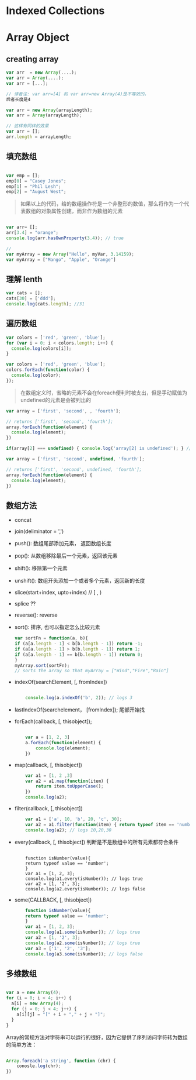 # Indexed Collections

# Array Object

## creating array
```js
var arr  = new Array(....);
var arr = Array(....);
var arr = [...];

// 译者注: var arr=[4] 和 var arr=new Array(4)是不等效的，
后者长度是4
```

```js
var arr = new Array(arrayLength);
var arr = Array(arrayLength);

// 这样有同样的效果
var arr = [];
arr.length = arrayLength;
```

## 填充数组
```js

var emp = [];
emp[0] = "Casey Jones";
emp[1] = "Phil Lesh";
emp[2] = "August West";

```

> 如果以上的代码，给的数组操作符是一个非整形的数值，那么将作为一个代表数组的对象属性创建，而非作为数组的元素

```js

var arr= [];
arr[3.4] = "orange";
console.log(arr.hasOwnProperty(3.4)); // true
```

```js
// 
var myArray = new Array("Hello", myVar, 3.14159);
var myArray = ["Mango", "Apple", "Orange"]
```


## 理解 lenth
```js
var cats = [];
cats[30] = ['ddd'];
console.log(cats.length); //31
```

## 遍历数组

```js
var colors = ['red', 'green', 'blue'];
for (var i = 0; i < colors.length; i++) {
  console.log(colors[i]);
}

var colors = ['red', 'green', 'blue'];
colors.forEach(function(color) {
  console.log(color);
});


```


> 在数组定义时，省略的元素不会在foreach便利时被支出，但是手动赋值为undefined的元素是会被列出的

```js
var array = ['first', 'second', , 'fourth'];

// returns ['first', 'second', 'fourth'];
array.forEach(function(element) {
  console.log(element);
})

if(array[2] === undefined) { console.log('array[2] is undefined'); } // true

var array = ['first', 'second', undefined, 'fourth'];

// returns ['first', 'second', undefined, 'fourth'];
array.forEach(function(element) {
  console.log(element);
})

```

## 数组方法

* concat 
* join(deliminator = ',')
* push(): 数组尾部添加元素， 返回数组长度
* pop(): 从数组移除最后一个元素，返回该元素
* shift(): 移除第一个元素
* unshift(): 数组开头添加一个或者多个元素，返回新的长度
* slice(start+index, upto+index) // [ , )
* splice ??
* reverse(): reverse
* sort(): 排序, 也可以指定怎么比较元素
    ```js
    var sortFn = function(a, b){
    if (a[a.length - 1] < b[b.length - 1]) return -1;
    if (a[a.length - 1] > b[b.length - 1]) return 1;
    if (a[a.length - 1] == b[b.length - 1]) return 0;
    }
    myArray.sort(sortFn); 
    // sorts the array so that myArray = ["Wind","Fire","Rain"]

    ```
* indexOf(searchElement, [, fromIndex])

    ``` js

        console.log(a.indexOf('b', 2)); // logs 3
    ```
* lastIndexOf(searchelement， [fromIndex]); 尾部开始找
* forEach(callback, [, thisobject]);

    ```js

        var a = [1, 2, 3]
        a.forEach(function(element) {
            console.log(element);
        })
    ```
* map(callback, [, thisobject])

    ```js
        var a1 = [1, 2 ,3]
        var a2 = a1.map(function(item) {
            return item.toUpperCase();
        })
        console.log(a2);
    ```
* filter(callback, [, thisobject]) 
    ```js
        var a1 = ['a', 10, 'b', 20, 'c', 30];
        var a2 = a1.filter(function(item) { return typeof item == 'number'; });
        console.log(a2); // logs 10,20,30
    ```

* every(callback, [, thisobject]) 判断是不是数组中的所有元素都符合条件

    ```JS

        function isNumber(value){
        return typeof value == 'number';
        }
        var a1 = [1, 2, 3];
        console.log(a1.every(isNumber)); // logs true
        var a2 = [1, '2', 3];
        console.log(a2.every(isNumber)); // logs false
    ```

* some(CALLBACK, [, thisobject])
    ```js
        function isNumber(value){
        return typeof value == 'number';
        }
        var a1 = [1, 2, 3];
        console.log(a1.some(isNumber)); // logs true
        var a2 = [1, '2', 3];
        console.log(a2.some(isNumber)); // logs true
        var a3 = ['1', '2', '3'];
        console.log(a3.some(isNumber)); // logs false

    ```
## 多维数组

```js

var a = new Array(4);
for (i = 0; i < 4; i++) {
  a[i] = new Array(4);
  for (j = 0; j < 4; j++) {
    a[i][j] = "[" + i + "," + j + "]";
  }
}
```

Array的常规方法对字符串可以运行的很好，因为它提供了序列访问字符转为数组的简单方法：

```js

Array.foreach('a string', function (chr) {
    conosle.log(chr);
})
```


